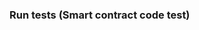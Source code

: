 ### Run tests (Smart contract code test) ###

```ganache-cli --account="0x1fa1ab00c7e975e6dbe50781076b7c6c3130904c8bfaf9aeda98a9c6ef9938e9,10000000000000000000000000000000000000000000"
```

```cd truffle/app
```

```truffle test
```

